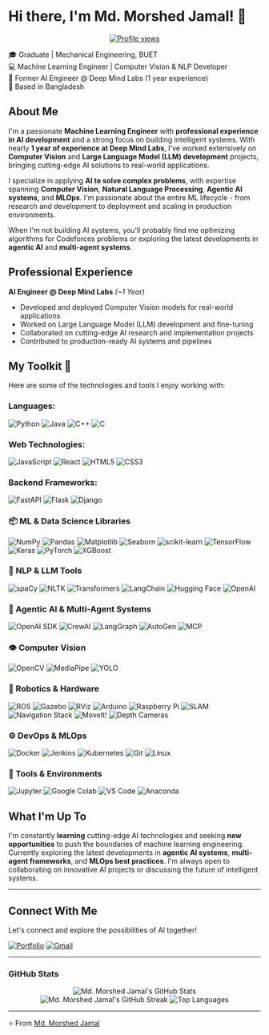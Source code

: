 # Hi there, I'm Md. Morshed Jamal! 👋

<p align="center">
  <a href="https://github.com/YOUR_GITHUB_USERNAME">
    <img src="https://komarev.com/ghpvc/?username=1morshed1&color=blue" alt="Profile views" />
  </a>
</p>

🎓 Graduate | Mechanical Engineering, BUET  
💻 Machine Learning Engineer | Computer Vision & NLP Developer  
🏢 Former AI Engineer @ Deep Mind Labs (1 year experience)  
📍 Based in Bangladesh

## About Me

I'm a passionate **Machine Learning Engineer** with **professional experience in AI development** and a strong focus on building intelligent systems. With nearly **1 year of experience at Deep Mind Labs**, I've worked extensively on **Computer Vision** and **Large Language Model (LLM) development** projects, bringing cutting-edge AI solutions to real-world applications.

I specialize in applying **AI to solve complex problems**, with expertise spanning **Computer Vision**, **Natural Language Processing**, **Agentic AI systems**, and **MLOps**. I'm passionate about the entire ML lifecycle - from research and development to deployment and scaling in production environments.

When I'm not building AI systems, you'll probably find me optimizing algorithms for Codeforces problems or exploring the latest developments in **agentic AI** and **multi-agent systems**.

## Professional Experience

**AI Engineer @ Deep Mind Labs** *(~1 Year)*
- Developed and deployed Computer Vision models for real-world applications
- Worked on Large Language Model (LLM) development and fine-tuning
- Collaborated on cutting-edge AI research and implementation projects
- Contributed to production-ready AI systems and pipelines

## My Toolkit 🚀

Here are some of the technologies and tools I enjoy working with:

### Languages:

![Python](https://img.shields.io/badge/Python-3776AB?style=for-the-badge&logo=python&logoColor=white)
![Java](https://img.shields.io/badge/Java-007396?style=for-the-badge&logo=java&logoColor=white)
![C++](https://img.shields.io/badge/C%2B%2B-00599C?style=for-the-badge&logo=c%2B%2B&logoColor=white)
![C](https://img.shields.io/badge/C-A8B9CC?style=for-the-badge&logo=c&logoColor=white)

### Web Technologies:

![JavaScript](https://img.shields.io/badge/JavaScript-F7DF1E?style=for-the-badge&logo=javascript&logoColor=black)
![React](https://img.shields.io/badge/React-20232A?style=for-the-badge&logo=react&logoColor=61DAFB)
![HTML5](https://img.shields.io/badge/HTML5-E34F26?style=for-the-badge&logo=html5&logoColor=white)
![CSS3](https://img.shields.io/badge/CSS3-1572B6?style=for-the-badge&logo=css3&logoColor=white)

### Backend Frameworks:

![FastAPI](https://img.shields.io/badge/FastAPI-005571?style=for-the-badge&logo=fastapi&logoColor=white)
![Flask](https://img.shields.io/badge/Flask-000000?style=for-the-badge&logo=flask&logoColor=white)
![Django](https://img.shields.io/badge/Django-092E20?style=for-the-badge&logo=django&logoColor=white)

### 📦 ML & Data Science Libraries

![NumPy](https://img.shields.io/badge/Numpy-013243?style=for-the-badge&logo=numpy&logoColor=white)
![Pandas](https://img.shields.io/badge/Pandas-150458?style=for-the-badge&logo=pandas&logoColor=white)
![Matplotlib](https://img.shields.io/badge/Matplotlib-11557C?style=for-the-badge&logo=matplotlib&logoColor=white)
![Seaborn](https://img.shields.io/badge/Seaborn-3399F3?style=for-the-badge&logo=seaborn&logoColor=white)
![scikit-learn](https://img.shields.io/badge/scikit--learn-F7931E?style=for-the-badge&logo=scikit-learn&logoColor=white)
![TensorFlow](https://img.shields.io/badge/TensorFlow-FF6F00?style=for-the-badge&logo=tensorflow&logoColor=white)
![Keras](https://img.shields.io/badge/Keras-D00000?style=for-the-badge&logo=keras&logoColor=white)
![PyTorch](https://img.shields.io/badge/PyTorch-EE4C2C?style=for-the-badge&logo=pytorch&logoColor=white)
![XGBoost](https://img.shields.io/badge/XGBoost-1473E6?style=for-the-badge&logo=xgboost&logoColor=white)

### 🧠 NLP & LLM Tools

![spaCy](https://img.shields.io/badge/spaCy-09A3D8?style=for-the-badge&logo=spacy&logoColor=white)
![NLTK](https://img.shields.io/badge/NLTK-393939?style=for-the-badge&logoColor=white)
![Transformers](https://img.shields.io/badge/Transformers-orange?style=for-the-badge&logo=huggingface&logoColor=white)
![LangChain](https://img.shields.io/badge/LangChain-F8F8F8?style=for-the-badge&logo=langchain&logoColor=black)
![Hugging Face](https://img.shields.io/badge/Hugging%20Face-FFD339?style=for-the-badge&logo=huggingface&logoColor=black)
![OpenAI](https://img.shields.io/badge/OpenAI-412991?style=for-the-badge&logo=openai&logoColor=white)

### 🤖 Agentic AI & Multi-Agent Systems

![OpenAI SDK](https://img.shields.io/badge/OpenAI%20SDK-412991?style=for-the-badge&logo=openai&logoColor=white)
![CrewAI](https://img.shields.io/badge/CrewAI-FF6B6B?style=for-the-badge&logoColor=white)
![LangGraph](https://img.shields.io/badge/LangGraph-4CAF50?style=for-the-badge&logoColor=white)
![AutoGen](https://img.shields.io/badge/AutoGen-9C27B0?style=for-the-badge&logoColor=white)
![MCP](https://img.shields.io/badge/MCP-2196F3?style=for-the-badge&logoColor=white)

### 👁️ Computer Vision

![OpenCV](https://img.shields.io/badge/OpenCV-5C3EE8?style=for-the-badge&logo=opencv&logoColor=white)
![MediaPipe](https://img.shields.io/badge/MediaPipe-FFC107?style=for-the-badge&logo=google&logoColor=white)
![YOLO](https://img.shields.io/badge/YOLO-000000?style=for-the-badge&logo=yolov5&logoColor=white)

### 🤖 Robotics & Hardware

![ROS](https://img.shields.io/badge/ROS-220033?style=for-the-badge&logo=ros&logoColor=white)
![Gazebo](https://img.shields.io/badge/Gazebo-7986CB?style=for-the-badge&logoColor=white)
![RViz](https://img.shields.io/badge/RViz-4C6EF5?style=for-the-badge&logoColor=white)
![Arduino](https://img.shields.io/badge/Arduino-00979D?style=for-the-badge&logo=arduino&logoColor=white)
![Raspberry Pi](https://img.shields.io/badge/Raspberry%20Pi-A22846?style=for-the-badge&logo=raspberrypi&logoColor=white)
![SLAM](https://img.shields.io/badge/SLAM-darkblue?style=for-the-badge&logoColor=white)
![Navigation Stack](https://img.shields.io/badge/Navigation%20Stack-663399?style=for-the-badge&logoColor=white)
![MoveIt!](https://img.shields.io/badge/MoveIt!-009999?style=for-the-badge&logoColor=white)
![Depth Cameras](https://img.shields.io/badge/Depth%20Cameras-2E8B57?style=for-the-badge&logoColor=white)

### ⚙️ DevOps & MLOps

![Docker](https://img.shields.io/badge/Docker-2496ED?style=for-the-badge&logo=docker&logoColor=white)
![Jenkins](https://img.shields.io/badge/Jenkins-D24939?style=for-the-badge&logo=jenkins&logoColor=white)
![Kubernetes](https://img.shields.io/badge/Kubernetes-326CE5?style=for-the-badge&logo=kubernetes&logoColor=white)
![Git](https://img.shields.io/badge/Git-F05032?style=for-the-badge&logo=git&logoColor=white)
![Linux](https://img.shields.io/badge/Linux-FCC624?style=for-the-badge&logo=linux&logoColor=black)

### 🧰 Tools & Environments

![Jupyter](https://img.shields.io/badge/Jupyter-F37626?style=for-the-badge&logo=jupyter&logoColor=white)
![Google Colab](https://img.shields.io/badge/Google%20Colab-F9AB00?style=for-the-badge&logo=googlecolab&logoColor=white)
![VS Code](https://img.shields.io/badge/VS%20Code-007ACC?style=for-the-badge&logo=visual-studio-code&logoColor=white)
![Anaconda](https://img.shields.io/badge/Anaconda-42B029?style=for-the-badge&logo=anaconda&logoColor=white)

## What I'm Up To

I'm constantly **learning** cutting-edge AI technologies and seeking **new opportunities** to push the boundaries of machine learning engineering. Currently exploring the latest developments in **agentic AI systems**, **multi-agent frameworks**, and **MLOps best practices**. I'm always open to collaborating on innovative AI projects or discussing the future of intelligent systems.

---

## Connect With Me

Let's connect and explore the possibilities of AI together!

[![Portfolio](https://img.shields.io/badge/Portfolio-FF5722?style=for-the-badge&logo=wordpress&logoColor=white)](https://1morshed1.github.io/portfolio/) [![Gmail](https://img.shields.io/badge/Gmail-D14836?style=for-the-badge&logo=gmail&logoColor=white)](mailto:morshedfahim87@gmail.com)

---

### GitHub Stats

<p align="center">
  <img src="https://github-readme-stats.vercel.app/api?username=1morshed1&show_icons=true&theme=radical&hide_border=true&count_private=true" alt="Md. Morshed Jamal's GitHub Stats" />
  <img src="https://github-readme-streak-stats.herokuapp.com/?user=1morshed1&theme=radical&hide_border=true" alt="Md. Morshed Jamal's GitHub Streak" />
  <img src="https://github-readme-stats.vercel.app/api/top-langs/?username=1morshed1&layout=compact&theme=radical&hide_border=true" alt="Top Languages" />
</p>

---

⭐️ From [Md. Morshed Jamal](https://github.com/1morshed1)